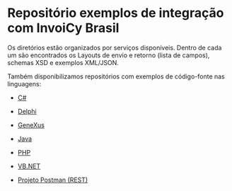 # Repositório exemplos de integração com InvoiCy Brasil
Os diretórios estão organizados por serviços disponíveis. Dentro de cada um são encontrados os Layouts de envio e retorno (lista de campos), schemas XSD e exemplos XML/JSON.

Também disponibilizamos repositórios com exemplos de código-fonte nas linguagens:
- [C#](https://github.com/migrate-company/integracao-InvoiCy-BR-csharp)
- [Delphi](https://github.com/migrate-company/integracao-InvoiCy-BR-delphi)
- [GeneXus](https://github.com/migrate-company/integracao-InvoiCy-BR-genexus)
- [Java](https://github.com/migrate-company/integracao-InvoiCy-BR-java)
- [PHP](https://github.com/migrate-company/integracao-InvoiCy-BR-php)
- [VB.NET](https://github.com/migrate-company/integracao-InvoiCy-BR-vbnet)

- [Projeto Postman (REST)](https://documenter.getpostman.com/view/9193875/SztEanQL?version=latest#6bf035dc-7680-439e-baab-884293b1421e)
